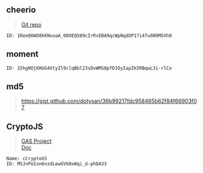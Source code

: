 ## cheerio

> [Git repo](https://github.com/tani/cheeriogs)

    ID: 1ReeQ6WO8kKNxoaA_O0XEQ589cIrRvEBA9qcWpNqdOP17i47u6N9M5Xh0
  

## moment
    ID: 15hgNOjKHUG4UtyZl9clqBbl23sDvWMS8pfDJOyIapZk5RBqwL3i-rlCo

## md5
> https://gist.github.com/dotysan/36b99217fdc958465b62f84f66903f07

## CryptoJS
> [GAS Project](https://script.google.com/d/1IEkpeS8hsMSVLRdCMprij996zG6ek9UvGwcCJao_hlDMlgbWWvJpONrs/edit?usp=sharing)<br>
> [Doc](https://sites.google.com/a/mcpher.com/share/Home/excelquirks/gassnips/cryptogs)

    Name: cCryptoGS
    ID: MSJnPeIon6nzdLewGV60xWqi_d-phDA33